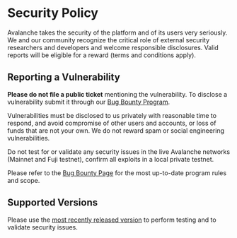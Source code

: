 # Security Policy

Avalanche takes the security of the platform and of its users very seriously. We and our community recognize the critical role of external security researchers and developers and welcome responsible disclosures. Valid reports will be eligible for a reward (terms and conditions apply).

## Reporting a Vulnerability

**Please do not file a public ticket** mentioning the vulnerability. To disclose a vulnerability submit it through our [Bug Bounty Program](https://hackenproof.com/avalanche).

Vulnerabilities must be disclosed to us privately with reasonable time to respond, and avoid compromise of other users and accounts, or loss of funds that are not your own. We do not reward spam or social engineering vulnerabilities. 

Do not test for or validate any security issues in the live Avalanche networks (Mainnet and Fuji testnet), confirm all exploits in a local private testnet.

Please refer to the [Bug Bounty Page](https://hackenproof.com/avalanche) for the most up-to-date program rules and scope.

## Supported Versions

Please use the [most recently released version](https://github.com/VidarSolutions/avalanchego/releases/latest) to perform testing and to validate security issues.
